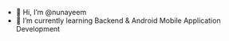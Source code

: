 - 👋 Hi, I’m @nunayeem
- 🌱 I’m currently learning Backend & Android Mobile Application Development


<!---
nunayeem/nunayeem is a ✨ special ✨ repository because its `README.md` (this file) appears on your GitHub profile.
You can click the Preview link to take a look at your changes.
--->
